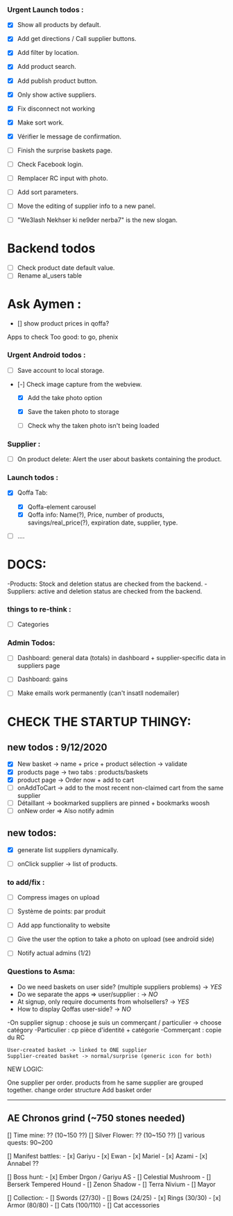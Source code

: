 ### Urgent Launch todos :
- [x] Show all products by default.
- [x] Add get directions / Call supplier buttons.
- [x] Add filter by location.
- [x] Add product search.
- [x] Add publish product button.
- [x] Only show active suppliers.
- [x] Fix disconnect not working
- [x] Make sort work.
- [x] Vérifier le message de confirmation.
- [ ] Finish the surprise baskets page.
- [ ] Check Facebook login.
- [ ] Remplacer RC input with photo.
- [ ] Add sort parameters.
- [ ] Move the editing of supplier info to a new panel.
- [ ] "We3lash Nekhser ki ne9der nerba7" is the new slogan.


# Backend todos
- [ ] Check product date default value.
- [ ] Rename al_users table

# Ask Aymen : 
- [] show product prices in qoffa?

Apps to check Too good: to go, phenix

### Urgent Android todos :
- [ ] Save account to local storage.
- [-] Check image capture from the webview.
  - [x] Add the take photo option
  - [x] Save the taken photo to storage
  - [ ] Check why the taken photo isn't being loaded


### Supplier :
- [ ] On product delete: Alert the user about baskets containing the product.


### Launch todos :
- [x] Qoffa Tab: 
  - [x] Qoffa-element carousel
  - [x] Qoffa info: Name(?), Price, number of products, savings/real_price(?), expiration date, supplier, type.
- [ ] ....




# DOCS:
-Products: Stock and deletion status are checked from the backend.
-Suppliers: active and deletion status are checked from the backend.



### things to re-think :
- [ ] Categories



### Admin Todos:
- [ ] Dashboard: general data (totals) in dashboard + supplier-specific data in suppliers page
- [ ] Dashboard: gains
- [ ] Make emails work permanently (can't insatll nodemailer)
 

# CHECK THE STARTUP THINGY:

## new todos : 9/12/2020
- [x] New basket -> name + price + product sélection -> validate
- [x] products page -> two tabs : products/baskets
- [x] product page -> Order now + add to cart
- [ ] onAddToCart -> add to the most recent non-claimed cart from the same supplier
- [ ] Détaillant -> bookmarked suppliers are pinned + bookmarks woosh
- [ ] onNew order => Also notify admin

## new todos:

- [x] generate list suppliers dynamically.
- [ ] onClick supplier -> list of products.


### to add/fix :
- [ ] Compress images on upload
- [ ] Système de points: par produit
- [ ] Add app functionality to website
- [ ] Give the user the option to take a photo on upload (see androïd side)
- [ ] Notify actual admins (1/2)


### Questions to Asma:
  - Do we need baskets on user side? (multiple suppliers problems) -> *YES*
  - Do we separate the apps => user/supplier :  -> *NO*
  - At signup, only require documents from wholsellers? -> *YES*
  - How to display Qoffas user-side? -> *NO*
 
   -On supplier signup : choose je suis un commerçant / particulier -> choose catégory
    -Particulier : cp pièce d'identité + catégorie
    -Commerçant : copie du RC

    User-created basket -> linked to ONE supplier
    Supplier-created basket -> normal/surprise (generic icon for both)
    
NEW LOGIC:


One supplier per order.
products from he same supplier are grouped together.
change order structure
Add basket order










----------



## AE Chronos grind (~750 stones needed)
[] Time mine: ?? (10~150 ??)
[] Silver Flower: ?? (10~150 ??)
[] various quests: 90~200

[] Manifest battles:
    - [x] Gariyu 
    - [x] Ewan
    - [x] Mariel
    - [x] Azami 
    - [x] Annabel ??


[] Boss hunt:
    - [x] Ember Drgon / Gariyu AS
    - [] Celestial Mushroom 
    - [] Berserk Tempered Hound
    - [] Zenon Shadow
    - [] Terra Nivium
    - [] Mayor



[] Collection:
    - [] Swords (27/30)
    - [] Bows (24/25)
    - [x] Rings (30/30) 
    - [x] Armor (80/80)
    - [] Cats (100/110)
    - [] Cat accessories
